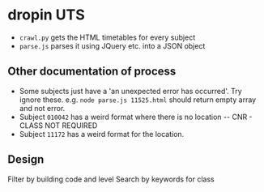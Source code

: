 dropin UTS
==========

 - `crawl.py` gets the HTML timetables for every subject
 - `parse.js` parses it using JQuery etc. into a JSON object



## Other documentation of process
 - Some subjects just have a 'an unexpected error has occurred'. Try ignore these. e.g. `node parse.js 11525.html` should return empty array and not error.
 - Subject `010042` has a weird format where there is no location -- CNR - CLASS NOT REQUIRED
 - Subject `11172` has a weird format for the location.



## Design
Filter by building code and level
Search by keywords for class
